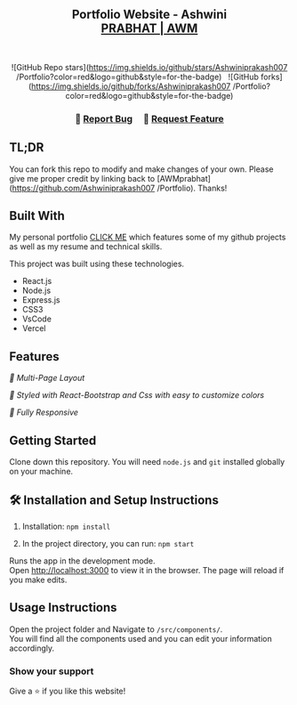 <h2 align="center">
  Portfolio Website - Ashwini<br/>
  <a href="https://mishra007.netlify.app/" target="_blank">PRABHAT | AWM</a>
</h2>


<br/>

<center>


![GitHub Repo stars](https://img.shields.io/github/stars/Ashwiniprakash007
/Portfolio?color=red&logo=github&style=for-the-badge) &nbsp;
![GitHub forks](https://img.shields.io/github/forks/Ashwiniprakash007
/Portfolio?color=red&logo=github&style=for-the-badge)

</center>

<h3 align="center">
    🔹
    <a href="https://github.com/Ashwiniprakash007
/Portfolio/issues">Report Bug</a> &nbsp; &nbsp;
    🔹
    <a href="https://github.com/Ashwiniprakash007
/Portfolio/issues">Request Feature</a>
</h3>

## TL;DR

You can fork this repo to modify and make changes of your own. Please give me proper credit by linking back to [AWMprabhat](https://github.com/Ashwiniprakash007
/Portfolio). Thanks!

## Built With

My personal portfolio <a href="https://mishra007.netlify.app/" target="_blank">CLICK ME</a> which features some of my github projects as well as my resume and technical skills.<br/>

This project was built using these technologies.

- React.js
- Node.js
- Express.js
- CSS3
- VsCode
- Vercel

## Features

*📖 Multi-Page Layout*

*🎨 Styled with React-Bootstrap and Css with easy to customize colors*

*📱 Fully Responsive*

## Getting Started

Clone down this repository. You will need `node.js` and `git` installed globally on your machine.

## 🛠 Installation and Setup Instructions

1. Installation: `npm install`

2. In the project directory, you can run: `npm start`

Runs the app in the development mode.\
Open [http://localhost:3000](http://localhost:3000) to view it in the browser.
The page will reload if you make edits.

## Usage Instructions

Open the project folder and Navigate to `/src/components/`. <br/>
You will find all the components used and you can edit your information accordingly.

### Show your support

Give a ⭐ if you like this website!
